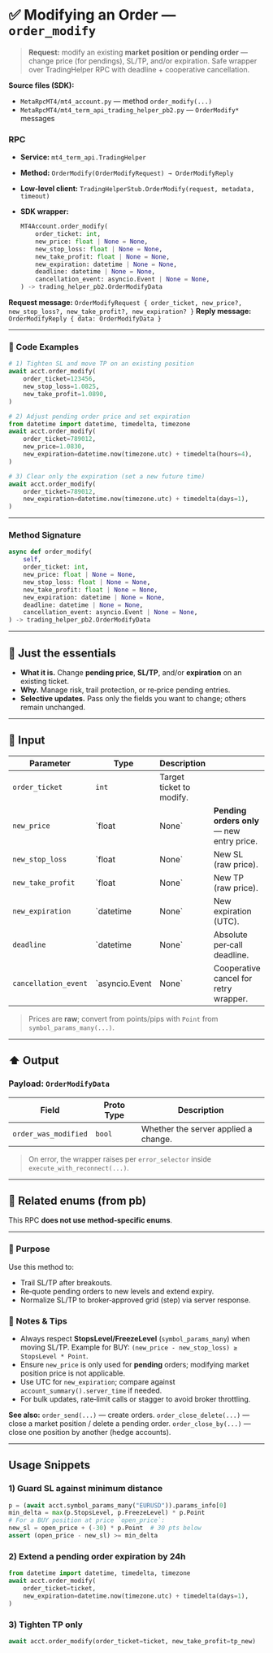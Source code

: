 # ✅ Modifying an Order — `order_modify`

> **Request:** modify an existing **market position or pending order** — change price (for pendings), SL/TP, and/or expiration.
> Safe wrapper over TradingHelper RPC with deadline + cooperative cancellation.

**Source files (SDK):**

* `MetaRpcMT4/mt4_account.py` — method `order_modify(...)`
* `MetaRpcMT4/mt4_term_api_trading_helper_pb2.py` — `OrderModify*` messages

### RPC

* **Service:** `mt4_term_api.TradingHelper`
* **Method:** `OrderModify(OrderModifyRequest) → OrderModifyReply`
* **Low‑level client:** `TradingHelperStub.OrderModify(request, metadata, timeout)`
* **SDK wrapper:**

  ```python
  MT4Account.order_modify(
      order_ticket: int,
      new_price: float | None = None,
      new_stop_loss: float | None = None,
      new_take_profit: float | None = None,
      new_expiration: datetime | None = None,
      deadline: datetime | None = None,
      cancellation_event: asyncio.Event | None = None,
  ) -> trading_helper_pb2.OrderModifyData
  ```

**Request message:** `OrderModifyRequest { order_ticket, new_price?, new_stop_loss?, new_take_profit?, new_expiration? }`
**Reply message:** `OrderModifyReply { data: OrderModifyData }`

---

### 🔗 Code Examples

```python
# 1) Tighten SL and move TP on an existing position
await acct.order_modify(
    order_ticket=123456,
    new_stop_loss=1.0825,
    new_take_profit=1.0890,
)

# 2) Adjust pending order price and set expiration
from datetime import datetime, timedelta, timezone
await acct.order_modify(
    order_ticket=789012,
    new_price=1.0830,
    new_expiration=datetime.now(timezone.utc) + timedelta(hours=4),
)

# 3) Clear only the expiration (set a new future time)
await acct.order_modify(
    order_ticket=789012,
    new_expiration=datetime.now(timezone.utc) + timedelta(days=1),
)
```

---

### Method Signature

```python
async def order_modify(
    self,
    order_ticket: int,
    new_price: float | None = None,
    new_stop_loss: float | None = None,
    new_take_profit: float | None = None,
    new_expiration: datetime | None = None,
    deadline: datetime | None = None,
    cancellation_event: asyncio.Event | None = None,
) -> trading_helper_pb2.OrderModifyData
```

---

## 💬 Just the essentials

* **What it is.** Change **pending price**, **SL/TP**, and/or **expiration** on an existing ticket.
* **Why.** Manage risk, trail protection, or re‑price pending entries.
* **Selective updates.** Pass only the fields you want to change; others remain unchanged.

---

## 🔽 Input

| Parameter            | Type           | Description              |                                            |
| -------------------- | -------------- | ------------------------ | ------------------------------------------ |
| `order_ticket`       | `int`          | Target ticket to modify. |                                            |
| `new_price`          | `float         | None`                    | **Pending orders only** — new entry price. |
| `new_stop_loss`      | `float         | None`                    | New SL (raw price).                        |
| `new_take_profit`    | `float         | None`                    | New TP (raw price).                        |
| `new_expiration`     | `datetime      | None`                    | New expiration (UTC).                      |
| `deadline`           | `datetime      | None`                    | Absolute per‑call deadline.                |
| `cancellation_event` | `asyncio.Event | None`                    | Cooperative cancel for retry wrapper.      |

> Prices are **raw**; convert from points/pips with `Point` from `symbol_params_many(...)`.

---

## ⬆️ Output

### Payload: `OrderModifyData`

| Field                | Proto Type | Description                          |
| -------------------- | ---------- | ------------------------------------ |
| `order_was_modified` | `bool`     | Whether the server applied a change. |

> On error, the wrapper raises per `error_selector` inside `execute_with_reconnect(...)`.

---

## 🧱 Related enums (from pb)

This RPC **does not use method‑specific enums**.

---

### 🎯 Purpose

Use this method to:

* Trail SL/TP after breakouts.
* Re‑quote pending orders to new levels and extend expiry.
* Normalize SL/TP to broker‑approved grid (step) via server response.

### 🧩 Notes & Tips

* Always respect **StopsLevel/FreezeLevel** (`symbol_params_many`) when moving SL/TP.
  Example for BUY: `(new_price - new_stop_loss) ≥ StopsLevel * Point`.
* Ensure `new_price` is only used for **pending** orders; modifying market position price is not applicable.
* Use UTC for `new_expiration`; compare against `account_summary().server_time` if needed.
* For bulk updates, rate‑limit calls or stagger to avoid broker throttling.

**See also:**
`order_send(...)` — create orders.
`order_close_delete(...)` — close a market position / delete a pending order.
`order_close_by(...)` — close one position by another (hedge accounts).

---

## Usage Snippets

### 1) Guard SL against minimum distance

```python
p = (await acct.symbol_params_many("EURUSD")).params_info[0]
min_delta = max(p.StopsLevel, p.FreezeLevel) * p.Point
# For a BUY position at price `open_price`:
new_sl = open_price + (-30) * p.Point  # 30 pts below
assert (open_price - new_sl) >= min_delta
```

### 2) Extend a pending order expiration by 24h

```python
from datetime import datetime, timedelta, timezone
await acct.order_modify(
    order_ticket=ticket,
    new_expiration=datetime.now(timezone.utc) + timedelta(days=1),
)
```

### 3) Tighten TP only

```python
await acct.order_modify(order_ticket=ticket, new_take_profit=tp_new)
```
